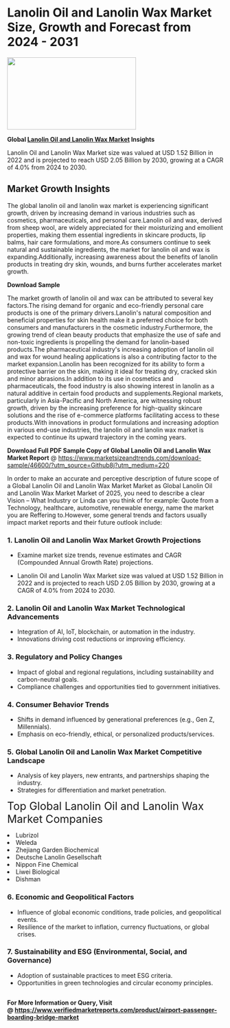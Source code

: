 <H1>Lanolin Oil and Lanolin Wax Market Size, Growth and Forecast from 2024 - 2031</H1><img class="aligncenter size-medium wp-image-584254" src="https://thirdeyenews.in/wp-content/uploads/2024/09/Global-Market-Research-300x168.jpeg" alt="" width="300" height="168" /><p><strong>Global&nbsp;<a href="https://www.marketsizeandtrends.com/download-sample/46600/?utm_source=Github8j?utm_medium=220">Lanolin Oil and Lanolin Wax Market</a> Insights</strong></p><p>Lanolin Oil and Lanolin Wax Market size was valued at USD 1.52 Billion in 2022 and is projected to reach USD 2.05 Billion by 2030, growing at a CAGR of 4.0% from 2024 to 2030.</p><p><h2>Market Growth Insights</h2> <p>The global lanolin oil and lanolin wax market is experiencing significant growth, driven by increasing demand in various industries such as cosmetics, pharmaceuticals, and personal care.Lanolin oil and wax, derived from sheep wool, are widely appreciated for their moisturizing and emollient properties, making them essential ingredients in skincare products, lip balms, hair care formulations, and more.As consumers continue to seek natural and sustainable ingredients, the market for lanolin oil and wax is expanding.Additionally, increasing awareness about the benefits of lanolin products in treating dry skin, wounds, and burns further accelerates market growth.</p> <p><strong>Download Sample</strong></p> <p>The market growth of lanolin oil and wax can be attributed to several key factors.The rising demand for organic and eco-friendly personal care products is one of the primary drivers.Lanolin's natural composition and beneficial properties for skin health make it a preferred choice for both consumers and manufacturers in the cosmetic industry.Furthermore, the growing trend of clean beauty products that emphasize the use of safe and non-toxic ingredients is propelling the demand for lanolin-based products.The pharmaceutical industry's increasing adoption of lanolin oil and wax for wound healing applications is also a contributing factor to the market expansion.Lanolin has been recognized for its ability to form a protective barrier on the skin, making it ideal for treating dry, cracked skin and minor abrasions.In addition to its use in cosmetics and pharmaceuticals, the food industry is also showing interest in lanolin as a natural additive in certain food products and supplements.Regional markets, particularly in Asia-Pacific and North America, are witnessing robust growth, driven by the increasing preference for high-quality skincare solutions and the rise of e-commerce platforms facilitating access to these products.With innovations in product formulations and increasing adoption in various end-use industries, the lanolin oil and lanolin wax market is expected to continue its upward trajectory in the coming years.</p> <p><span class=""><strong>Download Full PDF Sample Copy of Global Lanolin Oil and Lanolin Wax Market Report</strong> @ <a href="https://www.marketsizeandtrends.com/download-sample/46600/?utm_source=Github8j?utm_medium=220" target="_blank">https://www.marketsizeandtrends.com/download-sample/46600/?utm_source=Github8j?utm_medium=220</a></span></p><p>In order to make an accurate and perceptive description of future scope of a Global&nbsp;Lanolin Oil and Lanolin Wax Market Market as Global&nbsp;Lanolin Oil and Lanolin Wax Market Market of 2025, you need to describe a clear Vision &ndash; What Industry or Linda can you think of for example: Quote from a Technology, healthcare, automotive, renewable energy, name the market you are Reffering to.However, some general trends and factors usually impact market reports and their future outlook include:</p><h3>1.&nbsp;<strong>Lanolin Oil and Lanolin Wax Market Growth Projections</strong></h3><ul><li>Examine market size trends, revenue estimates and CAGR (Compounded Annual Growth Rate) projections.</li><li><p>Lanolin Oil and Lanolin Wax Market size was valued at USD 1.52 Billion in 2022 and is projected to reach USD 2.05 Billion by 2030, growing at a CAGR of 4.0% from 2024 to 2030.</p></li></ul><h3>2.&nbsp;<strong>Lanolin Oil and Lanolin Wax Market Technological Advancements</strong></h3><ul><li>Integration of AI, IoT, blockchain, or automation in the industry.</li><li>Innovations driving cost reductions or improving efficiency.</li></ul><h3>3.&nbsp;<strong>Regulatory and Policy Changes</strong></h3><ul><li>Impact of global and regional regulations, including sustainability and carbon-neutral goals.</li><li>Compliance challenges and opportunities tied to government initiatives.</li></ul><h3>4.&nbsp;<strong>Consumer Behavior Trends</strong></h3><ul><li>Shifts in demand influenced by generational preferences (e.g., Gen Z, Millennials).</li><li>Emphasis on eco-friendly, ethical, or personalized products/services.</li></ul><h3>5.&nbsp;<strong>Global Lanolin Oil and Lanolin Wax Market Competitive Landscape</strong></h3><ul><li>Analysis of key players, new entrants, and partnerships shaping the industry.</li><li>Strategies for differentiation and market penetration.</li></ul><p data-pm-slice="1 1 []"><span style="color: inherit; font-family: inherit; font-size: 25px;">Top Global Lanolin Oil and Lanolin Wax Market Companies</span></p><div class="" data-test-id=""><p><li>Lubrizol</li><li> Weleda</li><li> Zhejiang Garden Biochemical</li><li> Deutsche Lanolin Gesellschaft</li><li> Nippon Fine Chemical</li><li> Liwei Biological</li><li> Dishman</li></p></div><h3>6.&nbsp;<strong>Economic and Geopolitical Factors</strong></h3><ul><li>Influence of global economic conditions, trade policies, and geopolitical events.</li><li>Resilience of the market to inflation, currency fluctuations, or global crises.</li></ul><h3>7.&nbsp;<strong>Sustainability and ESG (Environmental, Social, and Governance)</strong></h3><ul><li>Adoption of sustainable practices to meet ESG criteria.</li><li>Opportunities in green technologies and circular economy principles.</li></ul><h2><strong style="font-size: 14px;">For More Information or Query, Visit @&nbsp;</strong><a style="background-color: #ffffff; font-size: 14px;" href="https://www.marketsizeandtrends.com/report/lanolin-oil-and-lanolin-wax-market/" target="_blank">https://www.verifiedmarketreports.com/product/airport-passenger-boarding-bridge-market</a></h2>